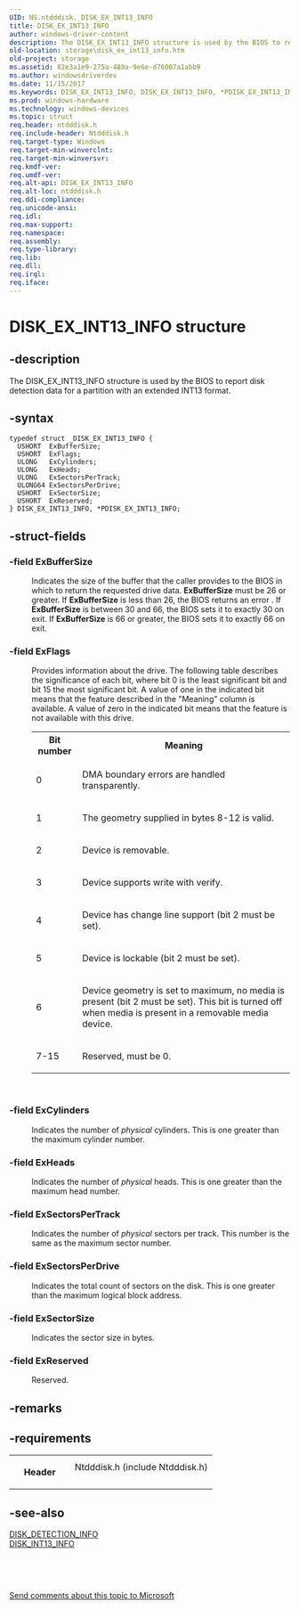 ```yaml
---
UID: NS.ntdddisk._DISK_EX_INT13_INFO
title: DISK_EX_INT13_INFO
author: windows-driver-content
description: The DISK_EX_INT13_INFO structure is used by the BIOS to report disk detection data for a partition with an extended INT13 format.
old-location: storage\disk_ex_int13_info.htm
old-project: storage
ms.assetid: 82e3a1e9-275a-489a-9e6e-d76007a1abb9
ms.author: windowsdriverdev
ms.date: 11/15/2017
ms.keywords: DISK_EX_INT13_INFO, DISK_EX_INT13_INFO, *PDISK_EX_INT13_INFO
ms.prod: windows-hardware
ms.technology: windows-devices
ms.topic: struct
req.header: ntdddisk.h
req.include-header: Ntdddisk.h
req.target-type: Windows
req.target-min-winverclnt: 
req.target-min-winversvr: 
req.kmdf-ver: 
req.umdf-ver: 
req.alt-api: DISK_EX_INT13_INFO
req.alt-loc: ntdddisk.h
req.ddi-compliance: 
req.unicode-ansi: 
req.idl: 
req.max-support: 
req.namespace: 
req.assembly: 
req.type-library: 
req.lib: 
req.dll: 
req.irql: 
req.iface: 
---
```


# DISK_EX_INT13_INFO structure



## -description
<p>The DISK_EX_INT13_INFO structure is used by the BIOS to report disk detection data for a partition with an extended INT13 format. </p>


## -syntax

````
typedef struct _DISK_EX_INT13_INFO {
  USHORT  ExBufferSize;
  USHORT  ExFlags;
  ULONG   ExCylinders;
  ULONG   ExHeads;
  ULONG   ExSectorsPerTrack;
  ULONG64 ExSectorsPerDrive;
  USHORT  ExSectorSize;
  USHORT  ExReserved;
} DISK_EX_INT13_INFO, *PDISK_EX_INT13_INFO;
````


## -struct-fields
<dl>

### -field ExBufferSize

<dd>
<p>Indicates the size of the buffer that the caller provides to the BIOS in which to return the requested drive data. <b>ExBufferSize</b> must be 26 or greater. If <b>ExBufferSize</b> is less than 26, the BIOS returns an error . If <b>ExBufferSize</b> is between 30 and 66, the BIOS sets it to exactly 30 on exit. If <b>ExBufferSize</b> is 66 or greater, the BIOS sets it to exactly 66 on exit. </p>
</dd>

### -field ExFlags

<dd>
<p>Provides information about the drive. The following table describes the significance of each bit, where bit 0 is the least significant bit and bit 15 the most significant bit. A value of one in the indicated bit means that the feature described in the "Meaning" column is available. A value of zero in the indicated bit means that the feature is not available with this drive.</p>
<table>
<tr>
<th>Bit number </th>
<th>Meaning</th>
</tr>
<tr>
<td>
<p>0 </p>
</td>
<td>
<p>DMA boundary errors are handled transparently. </p>
</td>
</tr>
<tr>
<td>
<p>1 </p>
</td>
<td>
<p>The geometry supplied in bytes 8-12 is valid. </p>
</td>
</tr>
<tr>
<td>
<p>2 </p>
</td>
<td>
<p>Device is removable. </p>
</td>
</tr>
<tr>
<td>
<p>3 </p>
</td>
<td>
<p>Device supports write with verify. </p>
</td>
</tr>
<tr>
<td>
<p>4 </p>
</td>
<td>
<p>Device has change line support (bit 2 must be set). </p>
</td>
</tr>
<tr>
<td>
<p>5 </p>
</td>
<td>
<p>Device is lockable (bit 2 must be set). </p>
</td>
</tr>
<tr>
<td>
<p>6 </p>
</td>
<td>
<p>Device geometry is set to maximum, no media is present (bit 2 must be set). This bit is turned off when media is present in a removable media device. </p>
</td>
</tr>
<tr>
<td>
<p>7-15 </p>
</td>
<td>
<p>Reserved, must be 0. </p>
</td>
</tr>
</table>
<p> </p>
</dd>

### -field ExCylinders

<dd>
<p>Indicates the number of <i>physical </i>cylinders. This is one greater than the maximum cylinder number.</p>
</dd>

### -field ExHeads

<dd>
<p>Indicates the number of <i>physical </i>heads. This is one greater than the maximum head number. </p>
</dd>

### -field ExSectorsPerTrack

<dd>
<p>Indicates the number of <i>physical </i>sectors per track. This number is the same as the maximum sector number. </p>
</dd>

### -field ExSectorsPerDrive

<dd>
<p>Indicates the total count of sectors on the disk. This is one greater than the maximum logical block address. </p>
</dd>

### -field ExSectorSize

<dd>
<p>Indicates the sector size in bytes. </p>
</dd>

### -field ExReserved

<dd>
<p>Reserved. </p>
</dd>
</dl>

## -remarks


## -requirements
<table>
<tr>
<th width="30%">
<p>Header</p>
</th>
<td width="70%">
<dl>
<dt>Ntdddisk.h (include Ntdddisk.h)</dt>
</dl>
</td>
</tr>
</table>

## -see-also
<dl>
<dt>
<a href="..\ntdddisk\ns-ntdddisk--disk-detection-info.md">DISK_DETECTION_INFO</a>
</dt>
<dt>
<a href="..\ntdddisk\ns-ntdddisk--disk-int13-info.md">DISK_INT13_INFO</a>
</dt>
</dl>
<p> </p>
<p> </p>
<p><a href="mailto:wsddocfb@microsoft.com?subject=Documentation%20feedback [storage\storage]:%20DISK_EX_INT13_INFO structure%20 RELEASE:%20(11/15/2017)&amp;body=%0A%0APRIVACY STATEMENT%0A%0AWe use your feedback to improve the documentation. We don't use your email address for any other purpose, and we'll remove your email address from our system after the issue that you're reporting is fixed. While we're working to fix this issue, we might send you an email message to ask for more info. Later, we might also send you an email message to let you know that we've addressed your feedback.%0A%0AFor more info about Microsoft's privacy policy, see http://privacy.microsoft.com/en-us/default.aspx." title="Send comments about this topic to Microsoft">Send comments about this topic to Microsoft</a></p>
